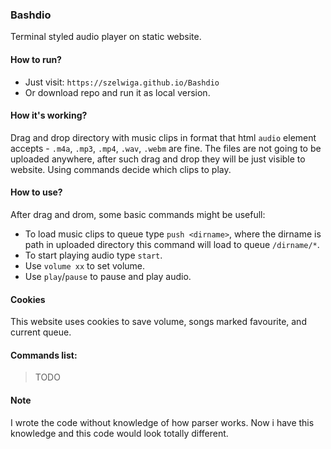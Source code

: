 ### Bashdio
Terminal styled audio player on static website.

#### How to run?
* Just visit: `https://szelwiga.github.io/Bashdio`
* Or download repo and run it as local version.

#### How it's working?
Drag and drop directory with music clips in format that html `audio` element accepts - `.m4a`, `.mp3`, `.mp4`, `.wav`, `.webm` are fine. The files are not going to be uploaded anywhere, after such drag and drop they will be just visible to website. Using commands decide which clips to play.

#### How to use?
After drag and drom, some basic commands might be usefull:
* To load music clips to queue type `push <dirname>`, where the dirname is path in uploaded directory this command will load to queue `/dirname/*`.
* To start playing audio type `start`.
* Use `volume xx` to set volume.
* Use `play`/`pause` to pause and play audio.

#### Cookies
This website uses cookies to save volume, songs marked favourite, and current queue.

#### Commands list:
> TODO

#### Note
I wrote the code without knowledge of how parser works. Now i have this knowledge and this code would look totally different.
